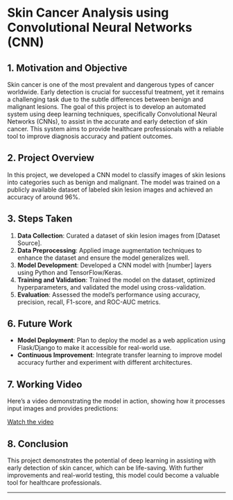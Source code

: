 # Skin Cancer Analysis using Convolutional Neural Networks (CNN)

## 1. Motivation and Objective

Skin cancer is one of the most prevalent and dangerous types of cancer worldwide. Early detection is crucial for successful treatment, yet it remains a challenging task due to the subtle differences between benign and malignant lesions. The goal of this project is to develop an automated system using deep learning techniques, specifically Convolutional Neural Networks (CNNs), to assist in the accurate and early detection of skin cancer. This system aims to provide healthcare professionals with a reliable tool to improve diagnosis accuracy and patient outcomes.

## 2. Project Overview

In this project, we developed a CNN model to classify images of skin lesions into categories such as benign and malignant. The model was trained on a publicly available dataset of labeled skin lesion images and achieved an accuracy of around 96%.

## 3. Steps Taken

1. **Data Collection**: Curated a dataset of skin lesion images from [Dataset Source].
2. **Data Preprocessing**: Applied image augmentation techniques to enhance the dataset and ensure the model generalizes well.
3. **Model Development**: Developed a CNN model with [number] layers using Python and TensorFlow/Keras.
4. **Training and Validation**: Trained the model on the dataset, optimized hyperparameters, and validated the model using cross-validation.
5. **Evaluation**: Assessed the model’s performance using accuracy, precision, recall, F1-score, and ROC-AUC metrics.

## 6. Future Work

- **Model Deployment**: Plan to deploy the model as a web application using Flask/Django to make it accessible for real-world use.
- **Continuous Improvement**: Integrate transfer learning to improve model accuracy further and experiment with different architectures.

## 7. Working Video

Here’s a video demonstrating the model in action, showing how it processes input images and provides predictions:

[Watch the video](path-to-your-video.mp4)

## 8. Conclusion

This project demonstrates the potential of deep learning in assisting with early detection of skin cancer, which can be life-saving. With further improvements and real-world testing, this model could become a valuable tool for healthcare professionals.

---

